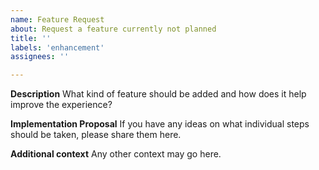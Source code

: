 ```yaml
---
name: Feature Request
about: Request a feature currently not planned
title: ''
labels: 'enhancement'
assignees: ''

---
```


**Description**
What kind of feature should be added and how does it help improve the experience? 

**Implementation Proposal**
If you have any ideas on what individual steps should be taken, please share them here.

**Additional context**
Any other context may go here.
